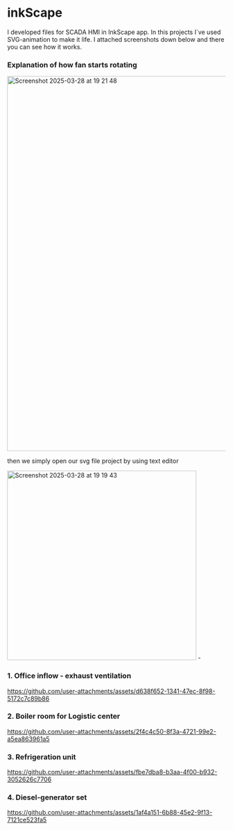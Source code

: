 # inkScape
I developed files for SCADA HMI in InkScape app. In this projects I`ve used SVG-animation to make it life. I attached screenshots down below and there you can see how it works.

### Explanation of how fan starts rotating
<img width="863" alt="Screenshot 2025-03-28 at 19 21 48" src="https://github.com/user-attachments/assets/d3081331-adde-47b4-a010-68aff26a8fda" />

then we simply open our svg file project by using text editor

<img width="436" alt="Screenshot 2025-03-28 at 19 19 43" src="https://github.com/user-attachments/assets/01399ddf-93f9-4128-8f05-38fd60872891" />
- 

### 1. Office inflow - exhaust ventilation

https://github.com/user-attachments/assets/d638f652-1341-47ec-8f98-5172c7c89b86

### 2. Boiler room for Logistic center

https://github.com/user-attachments/assets/2f4c4c50-8f3a-4721-99e2-a5ea863961a5

### 3. Refrigeration unit

https://github.com/user-attachments/assets/fbe7dba8-b3aa-4f00-b932-3052626c7706

### 4. Diesel-generator set

https://github.com/user-attachments/assets/1af4a151-6b88-45e2-9f13-7121ce523fa5













